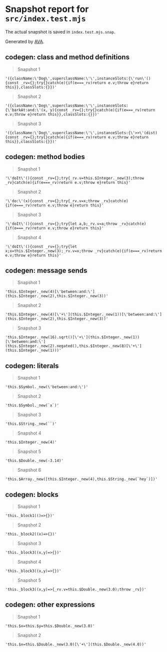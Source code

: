 # Snapshot report for `src/index.test.mjs`

The actual snapshot is saved in `index.test.mjs.snap`.

Generated by [AVA](https://avajs.dev).

## codegen: class and method definitions

> Snapshot 1

    '({className:\'Dog\',superclassName:\'\',instanceSlots:{\'run\'(){const _rv={};try{}catch(e){if(e===_rv)return e.v;throw e}return this}},classSlots:{}})'

> Snapshot 2

    '({className:\'Dog\',superclassName:\'\',instanceSlots:{\'barkAt:and:\'(x, y){const _rv={};try{}catch(e){if(e===_rv)return e.v;throw e}return this}},classSlots:{}})'

> Snapshot 3

    '({className:\'Dog\',superclassName:\'\',instanceSlots:{\'>>\'(dist){const _rv={};try{}catch(e){if(e===_rv)return e.v;throw e}return this}},classSlots:{}})'

## codegen: method bodies

> Snapshot 1

    '\'doIt\'(){const _rv={};try{_rv.v=this.$Integer._new(3);throw _rv}catch(e){if(e===_rv)return e.v;throw e}return this}'

> Snapshot 2

    '\'do:\'(x){const _rv={};try{_rv.v=x;throw _rv}catch(e){if(e===_rv)return e.v;throw e}return this}'

> Snapshot 3

    '\'doIt\'(){const _rv={};try{let a,b;_rv.v=a;throw _rv}catch(e){if(e===_rv)return e.v;throw e}return this}'

> Snapshot 4

    '\'doIt\'(){const _rv={};try{let x;x=this.$Integer._new(3);_rv.v=x;throw _rv}catch(e){if(e===_rv)return e.v;throw e}return this}'

## codegen: message sends

> Snapshot 1

    'this.$Integer._new(4)[\'between:and:\'](this.$Integer._new(2),this.$Integer._new(3))'

> Snapshot 2

    'this.$Integer._new(4)[\'+\'](this.$Integer._new(1))[\'between:and:\'](this.$Integer._new(2),this.$Integer._new(3))'

> Snapshot 3

    'this.$Integer._new(16).sqrt()[\'+\'](this.$Integer._new(1))[\'between:and:\'](this.$Integer._new(2).negated(),this.$Integer._new(8)[\'+\'](this.$Integer._new(1)))'

## codegen: literals

> Snapshot 1

    'this.$Symbol._new(\'between:and:\')'

> Snapshot 2

    'this.$Symbol._new(`x`)'

> Snapshot 3

    'this.$String._new(``)'

> Snapshot 4

    'this.$Integer._new(4)'

> Snapshot 5

    'this.$Double._new(-3.14)'

> Snapshot 6

    'this.$Array._new([this.$Integer._new(4),this.$String._new(`hey`)])'

## codegen: blocks

> Snapshot 1

    'this._block1(()=>{})'

> Snapshot 2

    'this._block2((x)=>{})'

> Snapshot 3

    'this._block3((x,y)=>{})'

> Snapshot 4

    'this._block3((x,y)=>{})'

> Snapshot 5

    'this._block3((x,y)=>{_rv.v=this.$Double._new(3.0);throw _rv})'

## codegen: other expressions

> Snapshot 1

    'this.$x=this.$y=this.$Double._new(3.0)'

> Snapshot 2

    'this.$x=this.$Double._new(3.0)[\'+\'](this.$Double._new(4.0))'
